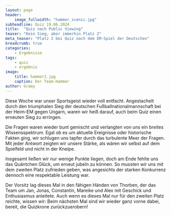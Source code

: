 ```yaml
---
layout: page
header:
    image_fullwidth: "hammer_scenic.jpg"
subheadline: Quiz 19.06.2024
title:  "Quiz nach Public Viewing"
teaser: "Kein Sieg, aber immerhin Platz 2"
meta_teaser: "Platz 2 bei Quiz nach dem EM-Spiel der Deutschen"
breadcrumb: true
categories:
    - Ergebnisse
tags:
    - quiz
    - ergebnis
image:
    title: hammer2.jpg
    caption: Der Team-Hammer
author: Gramy
---
```


Diese Woche war unser Sportsgeist wieder voll entfacht. 
Angestachelt durch den triumphalen Sieg der deutschen Fußballnationalmannschaft bei der Heim-EM gegen Ungarn, waren wir heiß darauf, auch beim Quiz einen erneuten Sieg zu erringen.

Die Fragen waren wieder bunt gemischt und verlangten von uns ein breites Wissensspektrum. 
Egal ob es um aktuelle Ereignisse oder historische Fakten ging, wir schlugen uns tapfer durch das turbulente Meer der Fragen. 
Mit jeder Antwort zeigten wir unsere Stärke, als wären wir selbst auf dem Spielfeld und nicht in der Kneipe.

Insgesamt ließen wir nur wenige Punkte liegen, doch am Ende fehlte uns das Quäntchen Glück, um erneut jubeln zu können. 
So mussten wir uns mit dem zweiten Platz zufrieden geben, was angesichts der starken Konkurrenz dennoch eine respektable Leistung war.

Der Vorsitz lag dieses Mal in den fähigen Händen von Thorben, der das Team um Jan, Jonas, Constantin, Mareike und Alex mit Geschick und Enthusiasmus anleitete. 
Auch wenn es dieses Mal nur für den zweiten Platz reichte, wissen wir: Beim nächsten Mal sind wir wieder ganz vorne dabei, bereit, die Quizkrone zurückzuerobern!